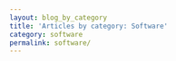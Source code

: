 ```yaml
---
layout: blog_by_category
title: 'Articles by category: Software'
category: software
permalink: software/
---
```

